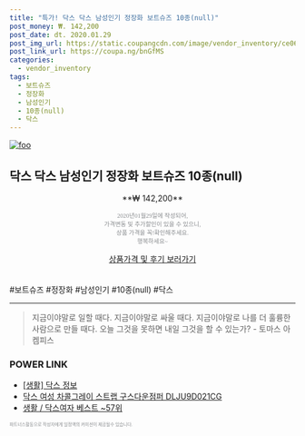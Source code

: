 ```yaml
--- 
title: "특가! 닥스 닥스 남성인기 정장화 보트슈즈 10종(null)" 
post_money: ₩. 142,200 
post_date: dt. 2020.01.29 
post_img_url: https://static.coupangcdn.com/image/vendor_inventory/ce06/cda8ca492585e8cc27701d7c5e9aecd49546e222d6c991791dea63104890.jpg 
post_link_url: https://coupa.ng/bnGfMS 
categories: 
  - vendor_inventory 
tags: 
  - 보트슈즈 
  - 정장화 
  - 남성인기 
  - 10종(null) 
  - 닥스 
--- 
```

[![foo](https://static.coupangcdn.com/image/vendor_inventory/ce06/cda8ca492585e8cc27701d7c5e9aecd49546e222d6c991791dea63104890.jpg)](https://coupa.ng/bnGfMS) 

## 닥스 닥스 남성인기 정장화 보트슈즈 10종(null) 
<p style="text-align: center;">**₩ 142,200**</p> 
<p style="text-align: center;"><span style="color: #898c8f; font-family: Georgia,Times,serif; font-size: 0.75em;">2020년01월29일에 작성되어, <br>가격변동 및 추가할인이 있을 수 있으니,<br> 상품 가격을 꼭!확인해주세요.<br>행복하세요~</span> 
</p>	 
<div markdown="0" style="text-align: center;"><a href="https://coupa.ng/bnGfMS" class="btn btn--success">상품가격 및 후기 보러가기</a></div> 
<br><br> 
  #보트슈즈 #정장화 #남성인기 #10종(null) #닥스 
<hr> 

> 지금이야말로 일할 때다. 지금이야말로 싸울 때다. 지금이야말로 나를 더 훌륭한 사람으로 만들 때다. 오늘 그것을 못하면 내일 그것을 할 수 있는가? - 토마스 아켐피스 


### POWER LINK

* <a href="https://blog.naver.com/fash111/221768250104" target="_blank"> [생활] 닥스 정보 </a>
* <a href="https://blog.naver.com/sakai111/221776848135" target="_blank">닥스 여성 차콜그레이 스트랩 구스다운점퍼 DLJU9D021CG</a>
* <a href="https://blog.naver.com/santokki14/221781422259" target="_blank">생활 / 닥스여자 베스트 ~57위</a>

<span style="color: #898c8f; font-family: Georgia,Times,serif; font-size: 0.55em;">파트너스활동으로 작성자에게 일정액의 커미션이 제공될수 있습니다.</span> 
